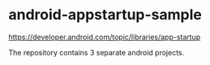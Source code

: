 # android-appstartup-sample

https://developer.android.com/topic/libraries/app-startup

The repository contains 3 separate android projects.
